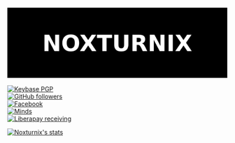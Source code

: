 [![Noxturnix banner](asset/noxturnix-banner.svg "Noxturnix")](https://noxt.us/)

[![Keybase PGP](https://img.shields.io/keybase/pgp/noxt?color=white&labelColor=black&logo=keybase&logoColor=white&style=for-the-badge "Keybase PGP")](https://keybase.io/noxt/pgp_keys.asc?fingerprint=7d8dc9b3c88805311815a7b0110212d6e20279fa)\
[![GitHub followers](https://img.shields.io/github/followers/Noxturnix?color=white&labelColor=black&logo=github&logoColor=white&style=for-the-badge "GitHub followers")](https://github.com/Noxturnix)\
[![Facebook](https://img.shields.io/badge/facebook-libnoxt.so-white?labelColor=black&logo=facebook&logoColor=white&style=for-the-badge "Facebook")](https://facebook.com/libnoxt.so)\
[![Minds](https://img.shields.io/badge/Minds-@noxturnix-white?labelColor=black&logo=minds&logoColor=white&style=for-the-badge "Minds")](https://www.minds.com/noxturnix/)\
[![Liberapay receiving](https://img.shields.io/liberapay/receives/Noxturnix?color=white&labelColor=black&logo=liberapay&logoColor=white&style=for-the-badge "Liberapay receiving")](https://liberapay.com/Noxturnix)

[![Noxturnix's stats](https://github-readme-stats.vercel.app/api?username=Noxturnix&bg_color=000000&&text_color=ffffff&icon_color=ffffff&hide_border=true&show_icons=true&border_radius=0&hide_rank=true&hide_title=true&include_all_commits=true&theme=dark "Noxturnix's stats")](https://github.com/Noxturnix)
